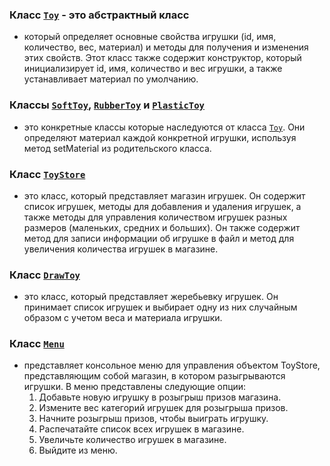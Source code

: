 ### Класс [`Toy`](https://github.com/SergeiSlobodchikov/ToyStore/blob/main/src/Toy.java) - это абстрактный класс
- который определяет основные свойства игрушки (id, имя, количество, вес, материал) и методы для получения и изменения этих свойств. Этот класс также содержит конструктор, который инициализирует id, имя, количество и вес игрушки, а также устанавливает материал по умолчанию.

### Классы [`SoftToy`](https://github.com/SergeiSlobodchikov/ToyStore/blob/main/src/SoftToy.java), [`RubberToy`](https://github.com/SergeiSlobodchikov/ToyStore/blob/main/src/RubberToy.java) и [`PlasticToy`](https://github.com/SergeiSlobodchikov/ToyStore/blob/main/src/PlasticToy.java)
- это конкретные классы которые наследуются от класса [`Toy`](https://github.com/SergeiSlobodchikov/ToyStore/blob/main/src/Toy.java). Они определяют материал каждой конкретной игрушки, используя метод setMaterial из родительского класса.

### Класс [`ToyStore`](https://github.com/SergeiSlobodchikov/ToyStore/blob/main/src/ToyStore.java)
- это класс, который представляет магазин игрушек. Он содержит список игрушек, методы для добавления и удаления игрушек, а также методы для управления количеством игрушек разных размеров (маленьких, средних и больших). Он также содержит метод для записи информации об игрушке в файл и метод для увеличения количества игрушек в магазине.

### Класс [`DrawToy`](https://github.com/SergeiSlobodchikov/ToyStore/blob/main/src/DrawToy.java)
- это класс, который представляет жеребьевку игрушек. Он принимает список игрушек и выбирает одну из них случайным образом с учетом веса и материала игрушки.
### Класс [`Menu`](https://github.com/SergeiSlobodchikov/ToyStore/blob/main/src/Menu.java)
- представляет консольное меню для управления объектом ToyStore, представляющим собой магазин, в котором разыгрываются игрушки. В меню представлены следующие опции:
    1. Добавьте новую игрушку в розыгрыш призов магазина.
    2. Измените вес категорий игрушек для розыгрыша призов.
    3. Начните розыгрыш призов, чтобы выиграть игрушку.
    4. Распечатайте список всех игрушек в магазине.
    5. Увеличьте количество игрушек в магазине.
    6. Выйдите из меню.